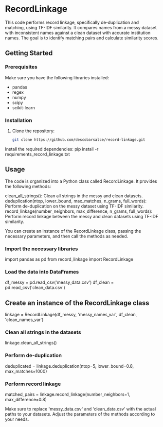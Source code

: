 # RecordLinkage

This code performs record linkage, specifically de-duplication and matching, using TF-IDF similarity. It compares names from a messy dataset with inconsistent names against a clean dataset with accurate institution names. The goal is to identify matching pairs and calculate similarity scores.

## Getting Started

### Prerequisites

Make sure you have the following libraries installed:

- pandas
- regex
- numpy
- scipy
- scikit-learn

### Installation

1. Clone the repository:

   ```bash
   git clone https://github.com/descobarsalce/record-linkage.git

Install the required dependencies:
pip install -r requirements_record_linkage.txt

## Usage

The code is organized into a Python class called RecordLinkage. It provides the following methods:

clean_all_strings(): Clean all strings in the messy and clean datasets.
deduplication(ntop, lower_bound, max_matches, n_grams, full_words): Perform de-duplication on the messy dataset using TF-IDF similarity.
record_linkage(number_neighbors, max_difference, n_grams, full_words): Perform record linkage between the messy and clean datasets using TF-IDF similarity.

You can create an instance of the RecordLinkage class, passing the necessary parameters, and then call the methods as needed.

### Import the necessary libraries
import pandas as pd
from record_linkage import RecordLinkage

### Load the data into DataFrames
df_messy = pd.read_csv('messy_data.csv')
df_clean = pd.read_csv('clean_data.csv')

## Create an instance of the RecordLinkage class
linkage = RecordLinkage(df_messy, 'messy_names_var', df_clean, 'clean_names_var')

### Clean all strings in the datasets
linkage.clean_all_strings()

### Perform de-duplication
deduplicated = linkage.deduplication(ntop=5, lower_bound=0.8, max_matches=1000)

### Perform record linkage
matched_pairs = linkage.record_linkage(number_neighbors=1, max_difference=0.8)

Make sure to replace 'messy_data.csv' and 'clean_data.csv' with the actual paths to your datasets. Adjust the parameters of the methods according to your needs.
